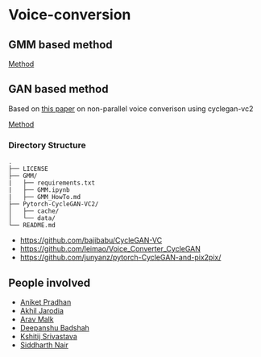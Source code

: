 # Voice-conversion

## GMM based method

[Method](GMM/)  

## GAN based method
Based on [this paper](https://arxiv.org/pdf/1904.04631.pdf) on non-parallel voice converison using cyclegan-vc2

[Method](Cyclegan/)


### Directory Structure
```
.
├── LICENSE
├── GMM/
|   ├── requirements.txt
|   ├── GMM.ipynb
|   ├── GMM_HowTo.md
├── Pytorch-CycleGAN-VC2/
│   ├── cache/
│   └── data/
└── README.md
```
- https://github.com/bajibabu/CycleGAN-VC
- https://github.com/leimao/Voice_Converter_CycleGAN
- https://github.com/junyanz/pytorch-CycleGAN-and-pix2pix/

## People involved
* [Aniket Pradhan](http://home.iiitd.edu.in/~aniket17133)
* [Akhil Jarodia](https://github.com/akj127)
* [Arav Malk](https://github.com/Arav-malik)
* [Deepanshu Badshah](#)
* [Kshitij Srivastava](#)
* [Siddharth Nair](https://github.com/siddharth17196)
